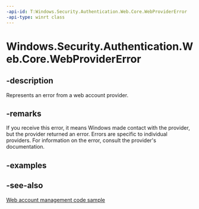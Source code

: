 ```yaml
---
-api-id: T:Windows.Security.Authentication.Web.Core.WebProviderError
-api-type: winrt class
---
```


<!-- Class syntax.
public class WebProviderError : Windows.Security.Authentication.Web.Core.IWebProviderError
-->

# Windows.Security.Authentication.Web.Core.WebProviderError

## -description
Represents an error from a web account provider.

## -remarks
If you receive this error, it means Windows made contact with the provider, but the provider returned an error. Errors are specific to individual providers. For information on the error, consult the provider's documentation.

## -examples

## -see-also
[Web account management code sample](https://github.com/Microsoft/Windows-universal-samples/tree/master/Samples/WebAccountManagement)
